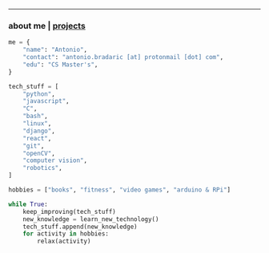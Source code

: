* * *
### about me   |   [projects](./projects.html)
<!--* * *-->
<!--![Branching](https://i.imgur.com/0Wj2wwf.jpg)-->

```python
me = {
    "name": "Antonio",
    "contact": "antonio.bradaric [at] protonmail [dot] com",
    "edu": "CS Master's",
}

tech_stuff = [
    "python",
    "javascript",
    "C",
    "bash",
    "linux",
    "django",
    "react",
    "git",
    "openCV",
    "computer vision",
    "robotics",
]

hobbies = ["books", "fitness", "video games", "arduino & RPi"]

while True:
    keep_improving(tech_stuff)
    new_knowledge = learn_new_technology()
    tech_stuff.append(new_knowledge)
    for activity in hobbies:
        relax(activity)
```
